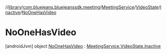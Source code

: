 //[library](../../../../../../index.md)/[com.bluejeans.bluejeanssdk.meeting](../../../../index.md)/[MeetingService](../../../index.md)/[VideoState](../../index.md)/[Inactive](../index.md)/[NoOneHasVideo](index.md)



# NoOneHasVideo  
 [androidJvm] object [NoOneHasVideo](index.md) : [MeetingService.VideoState.Inactive](../index.md)   

